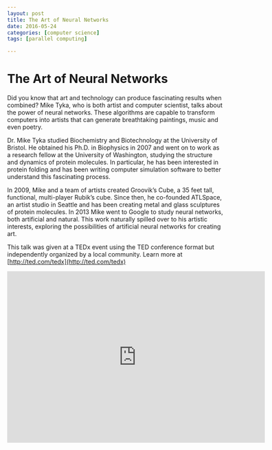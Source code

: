 ```yaml
---
layout: post
title: The Art of Neural Networks
date: 2016-05-24
categories: [computer science]
tags: [parallel computing]

---
```


# The Art of Neural Networks

Did you know that art and technology can produce fascinating results when combined? Mike Tyka, who is both artist and computer scientist, talks about the power of neural networks. These algorithms are capable to transform computers into artists that can generate breathtaking paintings, music and even poetry.

Dr. Mike Tyka studied Biochemistry and Biotechnology at the University of Bristol. He obtained his Ph.D. in Biophysics in 2007 and went on to work as a research fellow at the University of Washington, studying the structure and dynamics of protein molecules. In particular, he has been interested in protein folding and has been writing computer simulation software to better understand this fascinating process.

In 2009, Mike and a team of artists created Groovik’s Cube, a 35 feet tall, functional, multi-player Rubik’s cube. Since then, he co-founded ATLSpace, an artist studio in Seattle and has been creating metal and glass sculptures of protein molecules. In 2013 Mike went to Google to study neural networks, both artificial and natural. This work naturally spilled over to his artistic interests, exploring the possibilities of artificial neural networks for creating art.

This talk was given at a TEDx event using the TED conference format but independently organized by a local community. Learn more at [http://ted.com/tedx](http://ted.com/tedx)

<iframe width="600" height="400" src="https://www.youtube.com/embed/0qVOUD76JOg" frameborder="0" allowfullscreen></iframe>